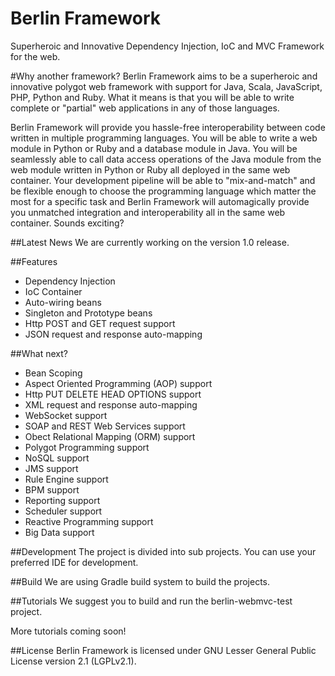 # Berlin Framework
Superheroic and Innovative Dependency Injection, IoC and MVC Framework for the web. 

#Why another framework?
Berlin Framework aims to be a superheroic and innovative polygot web framework with support for Java, Scala, JavaScript, PHP, Python and Ruby. What it means is that you will be able to write complete or "partial" web applications in any of those languages.

Berlin Framework will provide you hassle-free interoperability between code written in multiple programming languages. You will be able to write a web module in Python or Ruby and a database module in Java. You will be seamlessly able to call data access operations of the Java module from the web module written in Python or Ruby all deployed in the same web container. Your development pipeline will be able to "mix-and-match" and be flexible enough to choose the programming language which matter the most for a specific task and Berlin Framework will automagically provide you unmatched integration and interoperability all in the same web container. Sounds exciting?

##Latest News
We are currently working on the version 1.0 release.

##Features
* Dependency Injection
* IoC Container
* Auto-wiring beans
* Singleton and Prototype beans
* Http POST and GET request support
* JSON request and response auto-mapping

##What next?
* Bean Scoping
* Aspect Oriented Programming (AOP) support
* Http PUT DELETE HEAD OPTIONS support
* XML request and response auto-mapping
* WebSocket support
* SOAP and REST Web Services support
* Obect Relational Mapping (ORM) support
* Polygot Programming support
* NoSQL support
* JMS support
* Rule Engine support
* BPM support
* Reporting support
* Scheduler support
* Reactive Programming support
* Big Data support

##Development
The project is divided into sub projects. You can use your preferred IDE for development.

##Build
We are using Gradle build system to build the projects. 

##Tutorials
We suggest you to build and run the berlin-webmvc-test project.

More tutorials coming soon!

##License
Berlin Framework is licensed under GNU Lesser General Public License version 2.1 (LGPLv2.1). 
